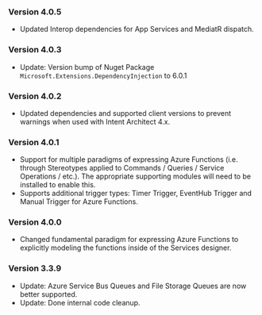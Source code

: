 ### Version 4.0.5

- Updated Interop dependencies for App Services and MediatR dispatch.

### Version 4.0.3

- Update: Version bump of Nuget Package `Microsoft.Extensions.DependencyInjection` to 6.0.1

### Version 4.0.2

- Updated dependencies and supported client versions to prevent warnings when used with Intent Architect 4.x.

### Version 4.0.1

- Support for multiple paradigms of expressing Azure Functions (i.e. through Stereotypes applied to Commands / Queries / Service Operations / etc.). The appropriate supporting modules will need to be installed to enable this.
- Supports additional trigger types: Timer Trigger, EventHub Trigger and Manual Trigger for Azure Functions.

### Version 4.0.0

- Changed fundamental paradigm for expressing Azure Functions to explicitly modeling the functions inside of the Services designer.

### Version 3.3.9

- Update: Azure Service Bus Queues and File Storage Queues are now better supported.
- Update: Done internal code cleanup.